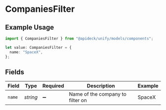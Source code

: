 # CompaniesFilter

## Example Usage

```typescript
import { CompaniesFilter } from "@apideck/unify/models/components";

let value: CompaniesFilter = {
  name: "SpaceX",
};
```

## Fields

| Field                            | Type                             | Required                         | Description                      | Example                          |
| -------------------------------- | -------------------------------- | -------------------------------- | -------------------------------- | -------------------------------- |
| `name`                           | *string*                         | :heavy_minus_sign:               | Name of the company to filter on | SpaceX                           |